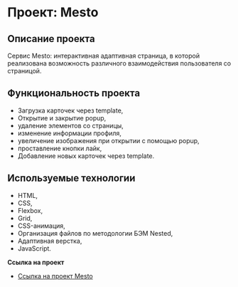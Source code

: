 # Проект: Mesto

## Описание проекта
Сервис Mesto: интерактивная адаптивная страница, в которой реализована возможность различного взаимодействия пользователя со страницой.

## Функциональность проекта
* Загрузка карточек через template,
* Открытие и закрытие popup, 
* удаление элементов со страницы,
* изменение информации профиля, 
* увеличение изображения при открытии с помощью popup, 
* проставление кнопки лайк,
* Добавление новых карточек через template.

## Используемые технологии
* HTML,
* CSS,
* Flexbox,
* Grid,
* CSS-анимация,
* Организация файлов по методологии БЭМ Nested,
* Адаптивная верстка,
* JavaScript.

**Ссылка на проект**

* [Ссылка на проект Mesto](https://archi314.github.io/mesto/)
